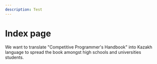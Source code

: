```yaml
---
description: Test
---
```


# Index page

We want to translate "Competitive Programmer's Handbook" into Kazakh language to spread the book amongst high schools and universities students.

